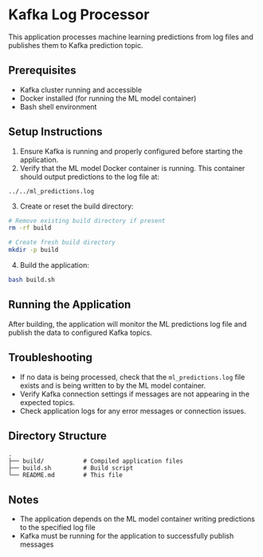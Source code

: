 # Kafka Log Processor

This application processes machine learning predictions from log files and publishes them to Kafka prediction topic.

## Prerequisites

- Kafka cluster running and accessible
- Docker installed (for running the ML model container)
- Bash shell environment


## Setup Instructions

1. Ensure Kafka is running and properly configured before starting the application.
2. Verify that the ML model Docker container is running. This container should output predictions to the log file at:

```
../../ml_predictions.log
```

3. Create or reset the build directory:

```bash
# Remove existing build directory if present
rm -rf build

# Create fresh build directory
mkdir -p build
```

4. Build the application:

```bash
bash build.sh
```


## Running the Application

After building, the application will monitor the ML predictions log file and publish the data to configured Kafka topics.

## Troubleshooting

- If no data is being processed, check that the `ml_predictions.log` file exists and is being written to by the ML model container.
- Verify Kafka connection settings if messages are not appearing in the expected topics.
- Check application logs for any error messages or connection issues.


## Directory Structure

```
.
├── build/           # Compiled application files
├── build.sh         # Build script
└── README.md        # This file
```


## Notes

- The application depends on the ML model container writing predictions to the specified log file
- Kafka must be running for the application to successfully publish messages

